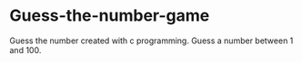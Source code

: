 # Guess-the-number-game
Guess the number created with c programming. Guess a number between 1 and 100.
